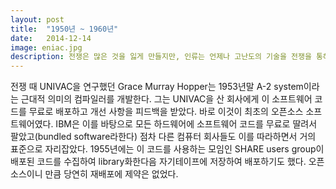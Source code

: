 ```yaml
---
layout: post
title:  "1950년 ~ 1960년"
date:   2014-12-14
image: eniac.jpg
description: 전쟁은 많은 것을 잃게 만들지만, 인류는 언제나 고난도의 기술을 전쟁을 통해 얻었다. 2차세계대전이 끝나고 군용으로 쓰이던 기술들은 하나 둘 민간에 전해지며 급속도로 발달해갔다. 그중에는 컴퓨터(하드웨어)도 있었다.
---
```


<p class="intro"><span class="dropcap">전</span>쟁 때 UNIVAC을 연구했던 Grace Murray Hopper는 1953년말 A-2 system이라는 근대적 의미의 컴파일러를 개발한다. 그는 UNIVAC을 산 회사에게 이 소프트웨어 코드를 무료로 배포하고 개선 사항을 피드백을 받았다. 바로 이것이 최초의 오픈소스 소프트웨어였다. IBM은 이를 바탕으로 모든 하드웨어에 소프트웨어 코드를 무료로 딸려서 팔았고(bundled software라한다) 점차 다른 컴퓨터 회사들도 이를 따라하면서 거의 표준으로 자리잡았다. 1955년에는 이 코드를 사용하는 모임인 SHARE users group이 배포된 코드를 수집하여 library화한다음 자기테이프에 저장하여 배포하기도 했다. 오픈소스이니 만큼 당연히 재배포에 제약은 없었다.</p>
